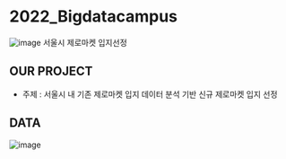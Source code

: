 # 2022_Bigdatacampus
![image](https://user-images.githubusercontent.com/109460178/222674818-aa26d171-e207-4118-bef0-a4dcedba964b.png)
서울시 제로마켓 입지선정
 
## OUR PROJECT 
- 주제 : 서울시 내 기존 제로마켓 입지 데이터 분석 기반 신규 제로마켓 입지 선정

## DATA
![image](https://user-images.githubusercontent.com/109460178/222675194-53206355-4b61-46b9-9bb8-e72e531bb803.png)

